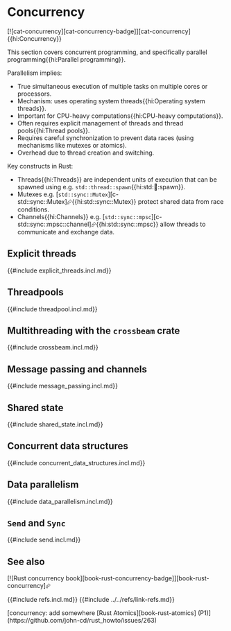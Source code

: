 # Concurrency

[![cat-concurrency][cat-concurrency-badge]][cat-concurrency]{{hi:Concurrency}}

This section covers concurrent programming, and specifically parallel programming{{hi:Parallel programming}}.

Parallelism implies:

- True simultaneous execution of multiple tasks on multiple cores or processors.
- Mechanism: uses operating system threads{{hi:Operating system threads}}.
- Important for CPU-heavy computations{{hi:CPU-heavy computations}}.
- Often requires explicit management of threads and thread pools{{hi:Thread pools}}.
- Requires careful synchronization to prevent data races (using mechanisms like mutexes or atomics).
- Overhead due to thread creation and switching.

Key constructs in Rust:

- Threads{{hi:Threads}} are independent units of execution that can be spawned using e.g. `std::thread::spawn`{{hi:std::thread::spawn}}.
- Mutexes e.g. [`std::sync::Mutex`][c-std::sync::Mutex]⮳{{hi:std::sync::Mutex}} protect shared data from race conditions.
- Channels{{hi:Channels}} e.g. [`std::sync::mpsc`][c-std::sync::mpsc::channel]⮳{{hi:std::sync::mpsc}} allow threads to communicate and exchange data.

## Explicit threads

{{#include explicit_threads.incl.md}}

## Threadpools

{{#include threadpool.incl.md}}

## Multithreading with the `crossbeam` crate

{{#include crossbeam.incl.md}}

## Message passing and channels

{{#include message_passing.incl.md}}

## Shared state

{{#include shared_state.incl.md}}

## Concurrent data structures

{{#include concurrent_data_structures.incl.md}}

## Data parallelism

{{#include data_parallelism.incl.md}}

## `Send` and `Sync`

{{#include send.incl.md}}

## See also

[![Rust concurrency book][book-rust-concurrency-badge]][book-rust-concurrency]⮳

{{#include refs.incl.md}}
{{#include ../../refs/link-refs.md}}

<div class="hidden">
[concurrency: add somewhere [Rust Atomics][book-rust-atomics] (P1)](https://github.com/john-cd/rust_howto/issues/263)
</div>
